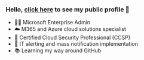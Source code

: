 ### Hello, [click here](https://robchantler.github.io/) to see my public profile 👋

- 👨‍💻 Microsoft Enterprise Admin
- ☁️ M365 and Azure cloud solutions specialist
- 🔐 Certified Cloud Security Professional (CCSP)
- 🚨 IT alerting and mass notification implementation
- 📚 Learning my way around GitHub
